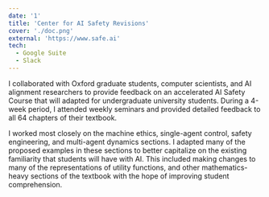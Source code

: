 ```yaml
---
date: '1'
title: 'Center for AI Safety Revisions'
cover: './doc.png'
external: 'https://www.safe.ai'
tech:
  - Google Suite
  - Slack
---
```


I collaborated with Oxford graduate students, computer scientists, and AI alignment researchers to provide feedback on an accelerated AI Safety Course that will adapted for undergraduate university students. During a 4-week period, I attended weekly seminars and provided detailed feedback to all 64 chapters of their textbook.

I worked most closely on the machine ethics, single-agent control, safety engineering, and multi-agent dynamics sections. I adapted many of the proposed examples in these sections to better capitalize on the existing familiarity that students will have with AI. This included making changes to many of the representations of utility functions, and other mathematics-heavy sections of the textbook with the hope of improving student comprehension.
